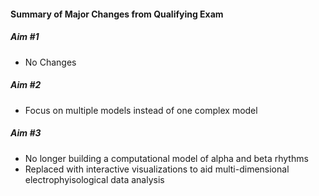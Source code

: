 #### Summary of Major Changes from Qualifying Exam

##### Aim \#1
  + No Changes

##### Aim \#2
  + Focus on multiple models instead of one complex model

##### Aim \#3
  + No longer building a computational model of alpha and beta rhythms
  + Replaced with interactive visualizations to aid multi-dimensional electrophyisological data analysis

